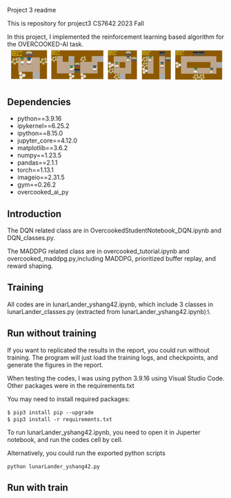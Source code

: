 Project 3 readme

This is repository for project3 CS7642 2023 Fall

In this project, I implemented the reinforcement learning based algorithm for the OVERCOOKED-AI task.
![ OVERcooked-AI](layouts.png)

## Dependencies
+ python==3.9.16
+ ipykernel==6.25.2
+ ipython==8.15.0
+ jupyter_core==4.12.0
+ matplotlib==3.6.2
+ numpy==1.23.5
+ pandas==2.1.1
+ torch==1.13.1
+ imageio==2.31.5
+ gym==0.26.2
+ overcooked_ai_py


## Introduction
The DQN related class are in OvercookedStudentNotebook_DQN.ipynb and DQN_classes.py.

The MADDPG related class are in overcooked_tutorial.ipynb and overcooked_maddpg.py,including MADDPG, prioritized buffer replay, and reward shaping.

## Training
All codes are in lunarLander_yshang42.ipynb, which include 3 classes in lunarLander_classes.py (extracted from lunarLander_yshang42.ipynb):\


## Run without training
If you want to replicated the results in the report, you could run without training. The program will just load the training logs, and checkpoints, and generate the figures in the report.


When testing the codes, I was using python 3.9.16 using Visual Studio Code. Other packages were in the requirements.txt

You may need to install required packages:
```
$ pip3 install pip --upgrade
$ pip3 install -r requirements.txt
```

To run lunarLander_yshang42.ipynb, you need to open it in Juperter notebook, and run the codes cell by cell.

Alternatively, you could run the exported python scripts
```
python lunarLander_yshang42.py
```
## Run with train